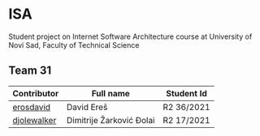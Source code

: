 # ISA

Student project on Internet Software Architecture course at University of Novi Sad, Faculty of Technical Science

## Team 31

| Contributor                                   | Full name                | Student Id |
| --------------------------------------------- | ------------------------ | ---------- |
| [erosdavid](https://github.com/erosdavid)     | David Ereš               | R2 36/2021 |
| [djolewalker](https://github.com/djolewalker) | Dimitrije Žarković Đolai | R2 17/2021 |
